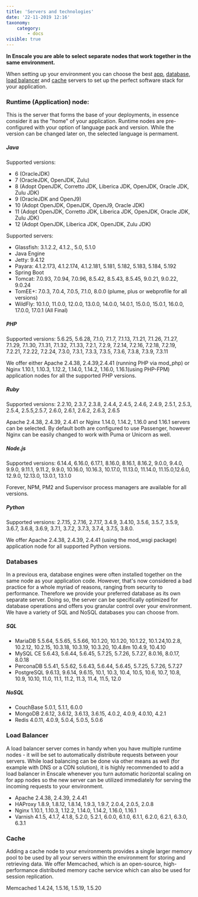 ```yaml
---
title: 'Servers and technologies'
date: '22-11-2019 12:16'
taxonomy:
    category:
        - docs
visible: true
---
```


**In Enscale you are able to select separate nodes that work together in the same environment.**

When setting up your environment you can choose the best [app](/getting-started/servers-and-technologies#runtime-application-node), [database](/getting-started/servers-and-technologies#databases), [load balancer](/getting-started/servers-and-technologies#load-balancer) and [cache](/getting-started/servers-and-technologies#cache) servers to set up the perfect software stack for your application.

### Runtime (Application) node:

This is the server that forms the base of your deployments, in essence consider it as the "home" of your application. Runtime nodes are pre-configured with your option of language pack and version. While the version can be changed later on, the selected language is permament.

##### Java
Supported versions: 
* 6 (OracleJDK) 
* 7 (OracleJDK, OpenJDK, Zulu)
* 8 (Adopt OpenJDK, Corretto JDK, Liberica JDK, OpenJDK, Oracle JDK, Zulu JDK)
* 9 (OracleJDK and OpenJ9)
* 10 (Adopt OpenJDK, OpenJDK, OpenJ9, Oracle JDK)
* 11 (Adopt OpenJDK, Corretto JDK, Liberica JDK, OpenJDK, Oracle JDK, Zulu JDK)
* 12 (Adopt OpenJDK, Liberica JDK, OpenJDK, Zulu JDK)


Supported servers: 
* Glassfish: 3.1.2.2, 4.1.2., 5.0, 5.1.0
* Java Engine
* Jetty: 9.4.12
* Payara: 4.1.2.173, 4.1.2.174, 4.1.2.181, 5.181, 5.182, 5.183, 5.184, 5.192
* Spring Boot
* Tomcat: 7.0.93, 7.0.94, 7.0.96, 8.5.42, 8.5.43, 8.5.45, 9.0.21, 9.0.22, 9.0.24
* TomEE+: 7.0.3, 7.0.4, 7.0.5, 7.1.0, 8.0.0 (plume, plus or webprofile for all versions)
* WildFly: 10.1.0, 11.0.0, 12.0.0, 13.0.0, 14.0.0, 14.0.1, 15.0.0, 15.0.1, 16.0.0, 17.0.0, 17.0.1 (All Final)


##### PHP
Supported versions: 5.6.25, 5.6.28, 7.1.0, 7.1.7, 7.1.13, 7.1.21, 7.1.26, 7.1.27, 7.1.29, 7.1.30, 7.1.31, 7.1.32, 7.1.33, 7.2.1, 7.2.9, 7.2.14, 7.2.16, 7.2.18, 7.2.19, 7.2.21, 7.2.22, 7.2.24, 7.3.0, 7.3.1, 7.3.3, 7.3.5, 7.3.6, 7.3.8, 7.3.9, 7.3.11

We offer either Apache 2.4.38, 2.4.39,2.4.41 (running PHP via mod_php) or Nginx 1.10.1, 1.10.3, 1.12.2, 1.14.0, 1.14.2, 1.16.0, 1.16.1(using PHP-FPM) application nodes for all the supported PHP versions.


##### Ruby
Supported versions: 2.2.10, 2.3.7, 2.3.8, 2.4.4, 2.4.5, 2.4.6, 2.4.9, 2.5.1, 2.5.3, 2.5.4, 2.5.5,2.5.7, 2.6.0, 2.6.1, 2.6.2, 2.6.3, 2.6.5

Apache 2.4.38, 2.4.39, 2.4.41 or Nginx 1.14.0, 1.14.2, 1.16.0 and 1.16.1 servers can be selected. By default both are configured to use Passenger, however Nginx can be easily changed to work with Puma or Unicorn as well.


##### Node.js
Supported versions:  6.14.4, 6.16.0, 6.17.1, 8.16.0, 8.16.1, 8.16.2, 9.0.0, 9.4.0, 9.9.0, 9.11.1, 9.11.2, 9.9.0, 10.16.0, 10.16.3, 10.17.0, 11.13.0, 11.14.0, 11.15.0,12.6.0, 12.9.0, 12.13.0, 13.0.1, 13.1.0

Forever, NPM, PM2 and Supervisor process managers are available for all versions.

##### Python
Supported versions: 2.7.15, 2.7.16, 2.7.17, 3.4.9, 3.4.10, 3.5.6, 3.5.7, 3.5.9, 3.6.7, 3.6.8, 3.6.9, 3.7.1, 3.7.2, 3.7.3, 3.7.4, 3.7.5, 3.8.0.

We offer Apache 2.4.38, 2.4.39, 2.4.41 (using the mod_wsgi package) application node for all supported Python versions.

### Databases

In a previous era, database engines were often installed together on the same node as your application code. However, that's now considered a bad practice for a whole myriad of reasons, ranging from security to performance. Therefore we provide your preferred database as its own separate server. Doing so, the server can be specifically optimized for database operations and offers you granular control over your environment. We have a variety of SQL and NoSQL databases you can choose from.

##### SQL
* MariaDB 5.5.64, 5.5.65, 5.5.66, 10.1.20, 10.1.20, 10.1.22, 10.1.24,10.2.8, 10.2.12, 10.2.15, 10.3.18, 10.3.19, 10.3.20, 10.4.8m 10.4.9, 10.4.10 
* MySQL CE  5.6.43, 5.6.44, 5.6.45, 5.7.25, 5.7.26, 5.7.27, 8.0.16, 8.0.17, 8.0.18
* PerconaDB 5.5.41, 5.5.62, 5.6.43, 5.6.44, 5.6.45, 5.7.25, 5.7.26, 5.7.27
* PostgreSQL  9.6.13, 9.6.14, 9.6.15, 10.1, 10.3, 10.4, 10.5, 10.6, 10.7, 10.8, 10.9, 10.10, 11.0, 11.1, 11.2, 11.3, 11.4, 11.5, 12.0

##### NoSQL 
* CouchBase 5.0.1, 5.1.1, 6.0.0 
* MongoDB 2.6.12, 3.6.12, 3.6.13, 3.6.15, 4.0.2, 4.0.9, 4.0.10, 4.2.1
* Redis 4.0.11, 4.0.9, 5.0.4, 5.0.5, 5.0.6

###  Load Balancer

A load balancer server comes in handy when you have multiple runtime nodes - it will be set to automatically distribute requests between your servers. While load balancing can be done via other means as well (for example with DNS or a CDN solution), it is highly recommended to add a load balancer in Enscale whenever you turn automatic horizontal scaling on for app nodes so the new server can be utilized immediately for serving the incoming requests to your environment.

* Apache 2.4.38, 2.4.39, 2.4.41
* HAProxy 1.8.9, 1.8.12, 1.8.14, 1.9.3, 1.9.7, 2.0.4, 2.0.5, 2.0.8
* Nginx 1.10.1, 1.10.3, 1.12.2, 1.14.0, 1.14.2, 1.16.0, 1.16.1
* Varnish 4.1.5, 4.1.7, 4.1.8, 5.2.0, 5.2.1, 6.0.0, 6.1.0, 6.1.1, 6.2.0, 6.2.1, 6.3.0, 6.3.1

###  Cache

Adding a cache node to your environments provides a single larger memory pool to be used by all your servers within the environment for storing and retrieving data. We offer Memcached, which is an open-source, high-performance distributed memory cache service which can also be used for session replication.

Memcached 1.4.24, 1.5.16, 1.5.19, 1.5.20


